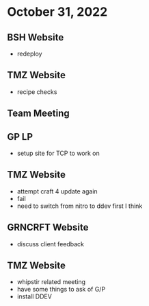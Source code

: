 # October 31, 2022

## BSH Website
- redeploy

## TMZ Website
- recipe checks

## Team Meeting

## GP LP
- setup site for TCP to work on

## TMZ Website
- attempt craft 4 update again
- fail
- need to switch from nitro to ddev first I think

## GRNCRFT Website
- discuss client feedback

## TMZ Website
- whipstir related meeting
- have some things to ask of G/P
- install DDEV

